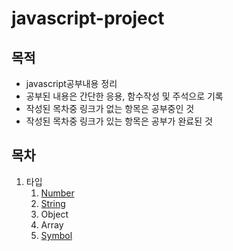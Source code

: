 # javascript-project

## 목적
- javascript공부내용 정리
- 공부된 내용은 간단한 응용, 함수작성 및 주석으로 기록
- 작성된 목차중 링크가 없는 항목은 공부중인 것
- 작성된 목차중 링크가 있는 항목은 공부가 완료된 것

## 목차
1. 타입
   1. [Number](type\number\MEMO.md)
   2. [String](type\number\MEMO.md)
   3. Object
   4. Array
   5. [Symbol](type\symbol\MEMO.md)
